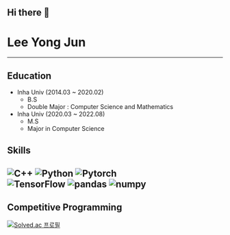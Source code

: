 ## Hi there 👋

# Lee Yong Jun
---
## Education 
- Inha Univ (2014.03 ~ 2020.02)
  - B.S   
  - Double Major : Computer Science and Mathematics
- Inha Univ  (2020.03 ~ 2022.08)
  - M.S
  - Major in Computer Science


## Skills

![C++](https://img.shields.io/badge/C++-00599C?style=flat-square&logo=C%2B%2B&logoColor=white)
![Python](https://img.shields.io/badge/Python-3766AB?style=flat-square&logo=Python&logoColor=white)
![Pytorch](https://img.shields.io/badge/Pytorch-EE4C2C?style=flat-square&logo=Pytorch&logoColor=white)  
![TensorFlow](https://img.shields.io/badge/Tensorflow-FF6F00?style=flat-square&logo=Tensorflow&logoColor=white)
![pandas](https://img.shields.io/badge/pandas-150458?style=flat-square&logo=pandas&logoColor=white)
![numpy](https://img.shields.io/badge/numpy-13243?style=flat-square&logo=numpy&logoColor=white)
---
## Competitive Programming
[![Solved.ac
프로필](http://mazassumnida.wtf/api/v2/generate_badge?boj=lyj4032)](https://solved.ac/lyj4032)

